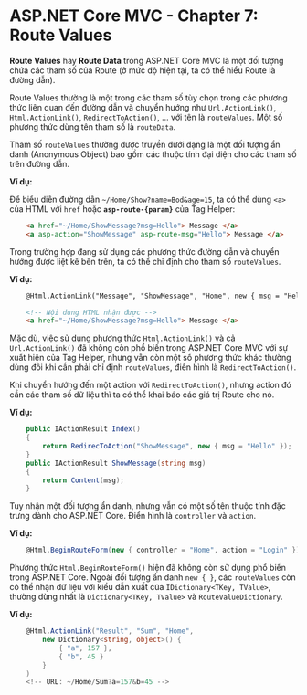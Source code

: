 # ASP.NET Core MVC - Chapter 7: Route Values

**Route Values** hay **Route Data** trong ASP.NET Core MVC là một đối tượng chứa các tham số của Route (ở mức độ hiện tại, ta có thể hiểu Route là đường dẫn).

Route Values thường là một trong các tham số tùy chọn trong các phương thức liên quan đến đường dẫn và chuyển hướng như `Url.ActionLink()`, `Html.ActionLink()`, `RedirectToAction()`, 
... với tên là `routeValues`. Một số phương thức dùng tên tham số là `routeData`.

Tham số `routeValues` thường được truyền dưới dạng là một đối tượng ẩn danh (Anonymous Object) bao gồm các thuộc tính đại diện cho các tham số trên đường dẫn.

**Ví dụ:** 

Để biểu diễn đường dẫn `~/Home/Show?name=Bod&age=15`, ta có thể dùng `<a>` của HTML với `href` hoặc **`asp-route-{param}`** của Tag Helper:
```html
    <a href="~/Home/ShowMessage?msg=Hello"> Message </a>
    <a asp-action="ShowMessage" asp-route-msg="Hello"> Message </a>
```
Trong trường hợp đang sử dụng các phương thức đường dẫn và chuyển hướng được liệt kê bên trên, ta có thể chỉ định cho tham số `routeValues`.

**Ví dụ:**
```html
    @Html.ActionLink("Message", "ShowMessage", "Home", new { msg = "Hello" })

    <!-- Nội dung HTML nhận được -->
    <a href="~/Home/ShowMessage?msg=Hello"> Message </a>
```
Mặc dù, việc sử dụng phương thức `Html.ActionLink()` và cả `Url.ActionLink()` đã không còn phổ biến trong ASP.NET Core MVC với sự xuất hiện của Tag Helper, 
nhưng vẫn còn một số phương thức khác thường dùng đôi khi cần phải chỉ định `routeValues`, điển hình là `RedirectToAction()`.

Khi chuyển hướng đến một action với `RedirectToAction()`, nhưng action đó cần các tham số dữ liệu thì ta có thể khai báo các giá trị Route cho nó.

**Ví dụ:**
```csharp
    public IActionResult Index()
    {
        return RedirecToAction("ShowMessage", new { msg = "Hello" });
    }
    public IActionResult ShowMessage(string msg)
    {
        return Content(msg);
    }
```
Tuy nhận một đối tượng ẩn danh, nhưng vẫn có một số tên thuộc tính đặc trưng dành cho ASP.NET Core. Điển hình là `controller` và `action`.

**Ví dụ:**
```csharp
    @Html.BeginRouteForm(new { controller = "Home", action = "Login" })
```
Phương thức `Html.BeginRouteForm()` hiện đã không còn sử dụng phổ biến trong ASP.NET Core.
Ngoài đối tượng ẩn danh `new { }`, các `routeValues` còn có thể nhận dữ liệu với kiểu dẫn xuất của `IDictionary<TKey, TValue>`, thường dùng nhất là `Dictionary<TKey, TValue>` và `RouteValueDictionary`.

**Ví dụ:**
```csharp
    @Html.ActionLink("Result", "Sum", "Home", 
        new Dictionary<string, object>() {
            { "a", 157 },
            { "b", 45 }
        }
    )
    <!-- URL: ~/Home/Sum?a=157&b=45 -->
```
